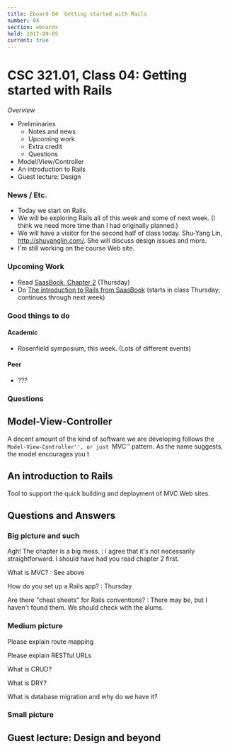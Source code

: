 ```yaml
---
title: Eboard 04  Getting started with Rails
number: 04
section: eboards
held: 2017-09-05
current: true
---
```

CSC 321.01, Class 04:  Getting started with Rails
=================================================

_Overview_

* Preliminaries
    * Notes and news
    * Upcoming work
    * Extra credit
    * Questions
* Model/View/Controller
* An introduction to Rails
* Guest lecture: Design

### News / Etc.

* Today we start on Rails.
* We will be exploring Rails all of this week and some of next week.
  (I think we need more time than I had originally planned.)
* We will have a visitor for the second half of class today.
  Shu-Yang Lin, <http://shuyanglin.com/>.  She will discuss design
  issues and more.
* I'm still working on the course Web site.

### Upcoming Work

* Read [SaasBook, Chapter 2](../readings/saasbook2) (Thursday)
* Do [The introduction to Rails from SaasBook](https://github.com/saasbook/hw-rails-intro) (starts in class Thursday; continues through next week)

### Good things to do

#### Academic

* Rosenfield symposium, this week.  (Lots of different events)

#### Peer

* ???

### Questions

Model-View-Controller
---------------------

A decent amount of the kind of software we are developing follows
the ``Model-View-Controller'', or just ``MVC'' pattern.  As the name
suggests, the model encourages you t

An introduction to Rails
------------------------

Tool to support the quick building and deployment of MVC Web sites.

Questions and Answers
---------------------

### Big picture and such

Agh!  The chapter is a big mess.
  : I agree that it's not necessarily straightforward.  I should have
    had you read chapter 2 first.

What is MVC?
  : See above

How do you set up a Rails app?
  : Thursday

Are there "cheat sheets" for Rails conventions?
  : There may be, but I haven't found them.  We should check with the
    alums.

### Medium picture

Please explain route mapping

Please explain RESTful URLs

What is CRUD?

What is DRY?

What is database migration and why do we have it?

### Small picture

Guest lecture: Design and beyond
--------------------------------

